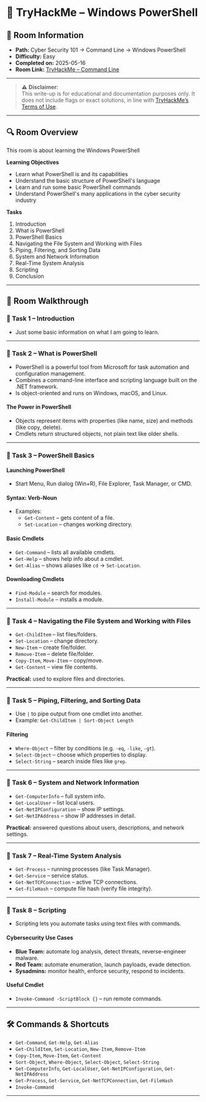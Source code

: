 # 🧩 TryHackMe – Windows PowerShell

## 📘 Room Information
- **Path:** Cyber Security 101 → Command Line → Windows PowerShell  
- **Difficulty:** Easy  
- **Completed on:** 2025-05-16  
- **Room Link:** [TryHackMe – Command Line](https://tryhackme.com/room/windowspowershell)

---

> ⚠️ **Disclaimer:**  
> This write-up is for educational and documentation purposes only. It does not include flags or exact solutions, in line with [TryHackMe’s Terms of Use](https://tryhackme.com/terms).

---

## 🔍 Room Overview
This room is about learning the Windows PowerShell

**Learning Objectives**
- Learn what PowerShell is and its capabilities
- Understand the basic structure of PowerShell's language
- Learn and run some basic PowerShell commands
- Understand PowerShell's many applications in the cyber security industry

**Tasks**
1. Introduction  
2. What is PowerShell  
3. PowerShell Basics  
4. Navigating the File System and Working with Files  
5. Piping, Filtering, and Sorting Data  
6. System and Network Information  
7. Real-Time System Analysis  
8. Scripting  
9. Conclusion  

---

## 📂 Room Walkthrough

### 🔹 Task 1 – Introduction
- Just some basic information on what I am going to learn.

---

### 🔹 Task 2 – What is PowerShell
- PowerShell is a powerful tool from Microsoft for task automation and configuration management.
- Combines a command-line interface and scripting language built on the .NET framework.
- Is object-oriented and runs on Windows, macOS, and Linux.

#### The Power in PowerShell
- Objects represent items with properties (like name, size) and methods (like copy, delete).
- Cmdlets return structured objects, not plain text like older shells.

---

### 🔹 Task 3 – PowerShell Basics

#### Launching PowerShell
- Start Menu, Run dialog (Win+R), File Explorer, Task Manager, or CMD.

#### Syntax: Verb-Noun
- Examples:
  - `Get-Content` – gets content of a file.
  - `Set-Location` – changes working directory.

#### Basic Cmdlets
- `Get-Command` – lists all available cmdlets.
- `Get-Help` – shows help info about a cmdlet.
- `Get-Alias` – shows aliases like `cd` → `Set-Location`.

#### Downloading Cmdlets
- `Find-Module` – search for modules.
- `Install-Module` – installs a module.

---

### 🔹 Task 4 – Navigating the File System and Working with Files
- `Get-ChildItem` – list files/folders.
- `Set-Location` – change directory.
- `New-Item` – create file/folder.
- `Remove-Item` – delete file/folder.
- `Copy-Item`, `Move-Item` – copy/move.
- `Get-Content` – view file contents.

**Practical:** used to explore files and directories.

---

### 🔹 Task 5 – Piping, Filtering, and Sorting Data
- Use `|` to pipe output from one cmdlet into another.
- Example: `Get-ChildItem | Sort-Object Length`

#### Filtering
- `Where-Object` – filter by conditions (e.g. `-eq`, `-like`, `-gt`).
- `Select-Object` – choose which properties to display.
- `Select-String` – search inside files like `grep`.

---

### 🔹 Task 6 – System and Network Information
- `Get-ComputerInfo` – full system info.
- `Get-LocalUser` – list local users.
- `Get-NetIPConfiguration` – show IP settings.
- `Get-NetIPAddress` – show IP addresses in detail.

**Practical:** answered questions about users, descriptions, and network settings.

---

### 🔹 Task 7 – Real-Time System Analysis
- `Get-Process` – running processes (like Task Manager).
- `Get-Service` – service status.
- `Get-NetTCPConnection` – active TCP connections.
- `Get-FileHash` – compute file hash (verify file integrity).

---

### 🔹 Task 8 – Scripting
- Scripting lets you automate tasks using text files with commands.

#### Cybersecurity Use Cases
- **Blue Team:** automate log analysis, detect threats, reverse-engineer malware.
- **Red Team:** automate enumeration, launch payloads, evade detection.
- **Sysadmins:** monitor health, enforce security, respond to incidents.

#### Useful Cmdlet
- `Invoke-Command -ScriptBlock {}` – run remote commands.

---

## 🛠️ Commands & Shortcuts

- `Get-Command`, `Get-Help`, `Get-Alias`
- `Get-ChildItem`, `Set-Location`, `New-Item`, `Remove-Item`
- `Copy-Item`, `Move-Item`, `Get-Content`
- `Sort-Object`, `Where-Object`, `Select-Object`, `Select-String`
- `Get-ComputerInfo`, `Get-LocalUser`, `Get-NetIPConfiguration`, `Get-NetIPAddress`
- `Get-Process`, `Get-Service`, `Get-NetTCPConnection`, `Get-FileHash`
- `Invoke-Command`

---

